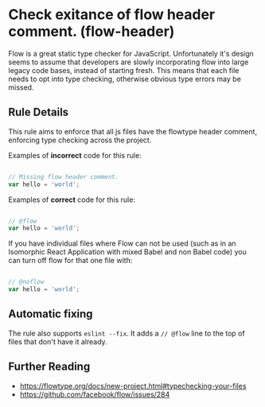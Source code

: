# Check exitance of flow header comment. (flow-header)

Flow is a great static type checker for JavaScript. Unfortunately it's design
seems to assume that developers are slowly incorporating flow into large legacy
code bases, instead of starting fresh. This means that each file needs to opt
into type checking, otherwise obvious type errors may be missed.


## Rule Details

This rule aims to enforce that all js files have the flowtype header comment,
enforcing type checking across the project.

Examples of **incorrect** code for this rule:

```js

// Missing flow header comment.
var hello = 'world';

```

Examples of **correct** code for this rule:

```js

// @flow
var hello = 'world';

```

If you have individual files where Flow can not be used (such as in an
Isomorphic React Application with mixed Babel and non Babel code) you can turn
off flow for that one file with:

```js

// @noflow
var hello = 'world';

```

## Automatic fixing

The rule also supports `eslint --fix`. It adds a `// @flow` line to the top
of files that don't have it already.

## Further Reading

- https://flowtype.org/docs/new-project.html#typechecking-your-files
- https://github.com/facebook/flow/issues/284
